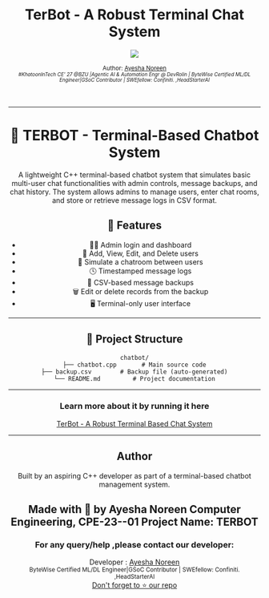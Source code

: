 <div align="center">
  <h1>TerBot - A Robust Terminal Chat System</h1>
  <a class="header-badge" target="_blank" href="https://www.linkedin.com/in/khatoonintech/">
  <img src="https://img.shields.io/badge/style--5eba00.svg?label=LinkedIn&logo=linkedin&style=social">
  </a>
  

<sub>Author:
<a href="https://www.linkedin.com/in/Khatoonintech/" target="_blank">Ayesha Noreen</a><br>
<small> <i>#KhatoonInTech CE' 27 @BZU |Agentic AI & Automation Engr @ DevRolin | ByteWise Certified ML/DL Engineer|GSoC Contributor | SWEfellow: Confiniti. ,HeadStarterAI</i> </small>
</sub>
<br>
<br>
<br>

---
# 💬 TERBOT - Terminal-Based Chatbot System

A lightweight C++ terminal-based chatbot system that simulates basic multi-user chat functionalities with admin controls, message backups, and chat history. The system allows admins to manage users, enter chat rooms, and store or retrieve message logs in CSV format.

## 🧰 Features

* 👨‍💼 Admin login and dashboard
* 👥 Add, View, Edit, and Delete users
* 💬 Simulate a chatroom between users
* 🕓 Timestamped message logs
* 📄 CSV-based message backups
* 🗑️ Edit or delete records from the backup
* 🖥️ Terminal-only user interface

---

## 📁 Project Structure

```
chatbot/
├── chatbot.cpp       # Main source code
├── backup.csv        # Backup file (auto-generated)
└── README.md         # Project documentation
```

---

### Learn more about it by running it here 
[TerBot - A Robust Terminal Based Chat System](https://github.dev/khatoonintech/TerBot)

---

## Author

Built by an aspiring C++ developer as part of a terminal-based chatbot management system.

Made with 💙 by **Ayesha Noreen**
Computer Engineering, CPE-23--01
Project Name: **TERBOT**
---

<div align="center">
<h3>For any query/help ,please contact our developer:</h3>  
Developer : <a href="https://www.linkedin.com/in/Khatoonintech/" target="_blank">Ayesha Noreen</a><br>
   <small> ByteWise Certified ML/DL Engineer|GSoC Contributor | SWEfellow: Confiniti. ,HeadStarterAI </small>
<br> <a href="https://www.github.com/Khatoonintech/" target="_blank"> Don't forget to ⭐ our repo </a><br>


</div>
